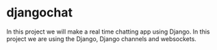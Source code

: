 # djangochat
In this project we will make a real time chatting app using Django. In this project we are using the Django, Django channels and websockets.
